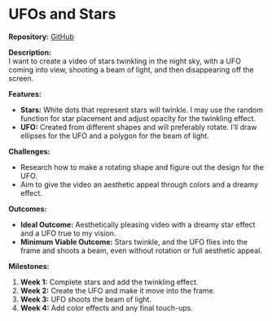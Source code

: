 # UFOs and Stars

**Repository:** [GitHub](https://github.com/elenamoone27/Final-Project.git)

**Description:**  
I want to create a video of stars twinkling in the night sky, with a UFO coming into view, shooting a beam of light, and then disappearing off the screen.

**Features:**  
- **Stars:** White dots that represent stars will twinkle. I may use the random function for star placement and adjust opacity for the twinkling effect.
- **UFO:** Created from different shapes and will preferably rotate. I’ll draw ellipses for the UFO and a polygon for the beam of light.

**Challenges:**  
- Research how to make a rotating shape and figure out the design for the UFO.
- Aim to give the video an aesthetic appeal through colors and a dreamy effect.

**Outcomes:**  
- **Ideal Outcome:** Aesthetically pleasing video with a dreamy star effect and a UFO true to my vision.
- **Minimum Viable Outcome:** Stars twinkle, and the UFO flies into the frame and shoots a beam, even without rotation or full aesthetic appeal.

**Milestones:**  
1. **Week 1:** Complete stars and add the twinkling effect.
2. **Week 2:** Create the UFO and make it move into the frame.
3. **Week 3:** UFO shoots the beam of light.
4. **Week 4:** Add color effects and any final touch-ups.